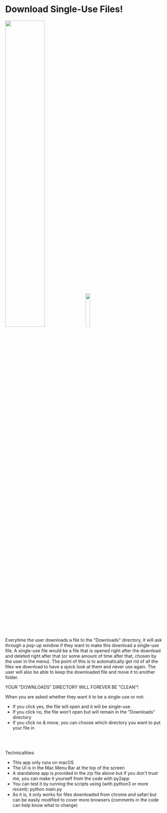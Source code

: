 # Download Single-Use Files!

<img src="img/prompt.png" height="50%" width="50%" >    <img src="img/menu.png" height="16.5%" width="16.5%" > 

Everytime the user downloads a file to the "Downloads" directory, it will ask through a pop-up window if they want to make this download a single-use file. A single-use file would be a file that is opened right after the download and deleted right after that (or some amount of time after that, chosen by the user in the menu). The point of this is to automatically get rid of all the files we download to have a quick look at them and never use again. The user will also be able to keep the downloaded file and move it to another folder.

YOUR "DOWNLOADS" DIRECTORY WILL FOREVER BE "CLEAN"!

When you are asked whether they want it to be a single-use or not:
- If you click yes, the file will open and it will be single-use
- If you click no, the file won't open but will remain in the "Downloads" directory
- If you click no & move, you can choose which directory you want to put your file in
</br>
</br>

Technicalities: 
 - This app only runs on macOS
 - The UI is in the Mac Menu Bar at the top of the screen
 - A standalone app is provided in the zip file above but if you don't trust me, you can make it yourself from the code with py2app
 - You can test it by running the scripts using (with python3 or more recent): python main.py
 - As it is, it only works for files downloaded from chrome and safari but can be easily modified to cover more browsers (comments in the code can help know what to change)

